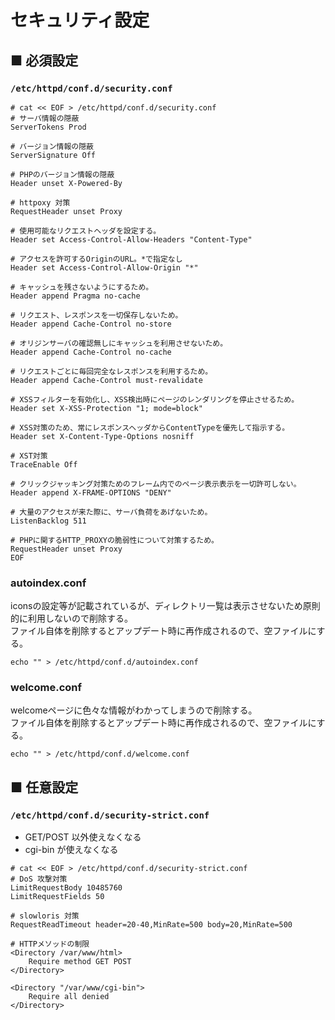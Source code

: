 # セキュリティ設定
## ■ 必須設定
### `/etc/httpd/conf.d/security.conf`
```
# cat << EOF > /etc/httpd/conf.d/security.conf
# サーバ情報の隠蔽
ServerTokens Prod

# バージョン情報の隠蔽
ServerSignature Off

# PHPのバージョン情報の隠蔽
Header unset X-Powered-By

# httpoxy 対策
RequestHeader unset Proxy

# 使用可能なリクエストヘッダを設定する。
Header set Access-Control-Allow-Headers "Content-Type"  

# アクセスを許可するOriginのURL。*で指定なし
Header set Access-Control-Allow-Origin "*"  

# キャッシュを残さないようにするため。
Header append Pragma no-cache

# リクエスト、レスポンスを一切保存しないため。
Header append Cache-Control no-store

# オリジンサーバの確認無しにキャッシュを利用させないため。
Header append Cache-Control no-cache

# リクエストごとに毎回完全なレスポンスを利用するため。
Header append Cache-Control must-revalidate

# XSSフィルターを有効化し、XSS検出時にページのレンダリングを停止させるため。
Header set X-XSS-Protection "1; mode=block"

# XSS対策のため、常にレスポンスヘッダからContentTypeを優先して指示する。
Header set X-Content-Type-Options nosniff

# XST対策
TraceEnable Off

# クリックジャッキング対策ためのフレーム内でのページ表示表示を一切許可しない。
Header append X-FRAME-OPTIONS "DENY"

# 大量のアクセスが来た際に、サーバ負荷をあげないため。
ListenBacklog 511   

# PHPに関するHTTP_PROXYの脆弱性について対策するため。
RequestHeader unset Proxy
EOF
```
### autoindex.conf
iconsの設定等が記載されているが、ディレクトリ一覧は表示させないため原則的に利用しないので削除する。  
ファイル自体を削除するとアップデート時に再作成されるので、空ファイルにする。
```
echo "" > /etc/httpd/conf.d/autoindex.conf
```
### welcome.conf
welcomeページに色々な情報がわかってしまうので削除する。  
ファイル自体を削除するとアップデート時に再作成されるので、空ファイルにする。
```
echo "" > /etc/httpd/conf.d/welcome.conf
```
## ■ 任意設定
### `/etc/httpd/conf.d/security-strict.conf`
- GET/POST 以外使えなくなる
- cgi-bin が使えなくなる
```
# cat << EOF > /etc/httpd/conf.d/security-strict.conf
# DoS 攻撃対策
LimitRequestBody 10485760
LimitRequestFields 50

# slowloris 対策
RequestReadTimeout header=20-40,MinRate=500 body=20,MinRate=500

# HTTPメソッドの制限
<Directory /var/www/html>
    Require method GET POST
</Directory>

<Directory "/var/www/cgi-bin">
    Require all denied
</Directory>
```
